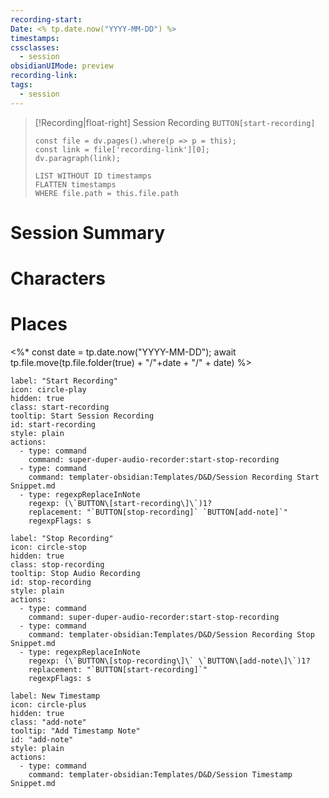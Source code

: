 ```yaml
---
recording-start: 
Date: <% tp.date.now("YYYY-MM-DD") %>
timestamps: 
cssclasses:
  - session
obsidianUIMode: preview
recording-link: 
tags:
  - session
---
```

>[!Recording|float-right] Session Recording
>`BUTTON[start-recording]`
>```dataviewjs
>const file = dv.pages().where(p => p = this);
>const link = file['recording-link'][0];
>dv.paragraph(link);
>```
>```dataview
>LIST WITHOUT ID timestamps
>FLATTEN timestamps
>WHERE file.path = this.file.path
>```
# Session Summary

# Characters

# Places

<%* const date = tp.date.now("YYYY-MM-DD");
await tp.file.move(tp.file.folder(true) + "/"+date + "/" + date)
%>

```meta-bind-button
label: "Start Recording"
icon: circle-play
hidden: true
class: start-recording
tooltip: Start Session Recording
id: start-recording
style: plain
actions:
  - type: command
    command: super-duper-audio-recorder:start-stop-recording
  - type: command
    command: templater-obsidian:Templates/D&D/Session Recording Start Snippet.md
  - type: regexpReplaceInNote
    regexp: (\`BUTTON\[start-recording\]\`)1?
    replacement: "`BUTTON[stop-recording]` `BUTTON[add-note]`"
    regexpFlags: s
```
```meta-bind-button
label: "Stop Recording"
icon: circle-stop
hidden: true
class: stop-recording
tooltip: Stop Audio Recording
id: stop-recording
style: plain
actions:
  - type: command
    command: super-duper-audio-recorder:start-stop-recording
  - type: command
    command: templater-obsidian:Templates/D&D/Session Recording Stop Snippet.md
  - type: regexpReplaceInNote
    regexp: (\`BUTTON\[stop-recording\]\` \`BUTTON\[add-note\]\`)1?
    replacement: "`BUTTON[start-recording]`"
    regexpFlags: s
```
```meta-bind-button
label: New Timestamp
icon: circle-plus
hidden: true
class: "add-note"
tooltip: "Add Timestamp Note"
id: "add-note"
style: plain
actions:
  - type: command
    command: templater-obsidian:Templates/D&D/Session Timestamp Snippet.md

```
